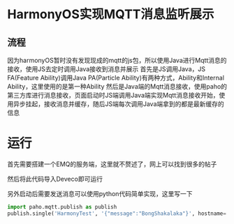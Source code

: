 # HarmonyOS实现MQTT消息监听展示

## 流程

因为harmonyOS暂时没有发现现成的mqtt的js包，所以使用Java进行Mqtt消息的接收，使用JS去定时调用Java接收到消息并展示
首先是JS调用Java，JS FA(Feature Ability)调用Java PA(Particle Ability)有两种方式，Ability和Internal Ability，这里使用的是第一种Ability
然后是Java端的Mqtt消息接收，使用paho的第三方库进行消息接收，页面启动时JS端调用Java端实现Mqtt消息接收开始，使用异步挂起，接收消息并缓存，随后JS端每次调用Java端拿到的都是最新缓存的信息

# 运行

首先需要搭建一个EMQ的服务端，这里就不赘述了，网上可以找到很多的帖子

然后将此代码导入Deveco即可运行

另外启动后需要发送消息可以使用python代码简单实现，这里写一下

```python
import paho.mqtt.publish as publish
publish.single('HarmonyTest', '{"message":"BongShakalaka"}', hostname='xxx.xxx.xxx.xxx')
```
